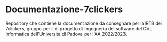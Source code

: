# Documentazione-7clickers
Repository che contiene la documentazione da consegnare per la RTB dei 7clickers, gruppo per il di progetto di Ingegneria del software del CdL Informatica dell'Università di Padova per l'AA 2022/2023.
